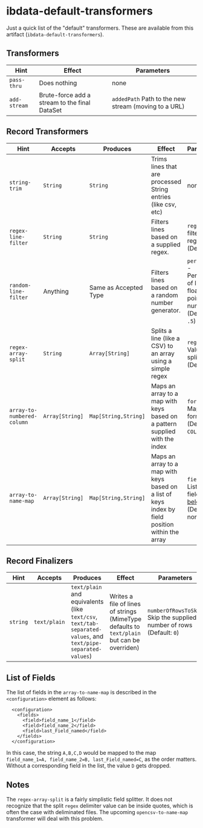 # ibdata-default-transformers

Just a quick list of the "default" transformers.  These are available from this artifact (`ibdata-default-transformers`).

## Transformers


| Hint | Effect | Parameters |
| ---- | ------ | ---------- |
| `pass-thru` | Does nothing | none |
| `add-stream` | Brute-force add a stream to the final DataSet | `addedPath` Path to the new stream (moving to a URL) |


## Record Transformers

| Hint | Accepts | Produces | Effect | Parameters |
| ---- | ------- | -------- | ------ | ---------- |
| `string-trim` | `String` | `String` | Trims lines that are processed String entries (like csv, etc) | none |
| `regex-line-filter` | `String` | `String` | Filters lines based on a supplied regex.  | `regex` - filtering regex (Defaut: `.*`) |
| `random-line-filter` | Anything | Same as Accepted Type | Filters lines based on a random number generator.  | `percentage` - Percentage of lines as a floating point number (Default : `.5`) |
| `regex-array-split` | `String` | `Array[String]` | Splits a line (like a CSV) to an array using a simple regex  | `regex` - Value to split on (Default : `,`) |
| `array-to-numbered-column` | `Array[String]` | `Map[String,String]` | Maps an array to a map with keys based on a pattern supplied with the index  | `format` - Map key format (Default : `COLUMN%00d`) |
| `array-to-name-map` | `Array[String]` | `Map[String,String]` | Maps an array to a map with keys based on a list of keys index by field position within the array | `fields` - a List of fields ( [see below](#list-of-fields) ) (Default : none) |

## Record Finalizers

| Hint | Accepts | Produces | Effect | Parameters |
| ---- | ------- | -------- | ------ | ---------- |
| `string` | `text/plain` | `text/plain` and equivalents (like `text/csv`, `text/tab-separated-values`, and `text/pipe-separated-values`) | Writes a file of lines of strings (MimeType defaults to `text/plain` but can be overriden) | `numberOfRowsToSkip` Skip the supplied number of rows (Default: `0`) |




## List of Fields

The list of fields in the `array-to-name-map` is described in the `<configuration>` element as follows:

```
  <configuration>
    <fields>
      <field>field_name_1</field>
      <field>field_name_2</field>
      <field>last_Field_named</field>
    </fields>
  </configuration>
```

In this case, the string `A,B,C,D` would be mapped to the map `field_name_1=A, field_name_2=B, last_Field_named=C`, as the order matters.  Without a corresponding field in the list, the value `D` gets dropped.

## Notes

The `regex-array-split` is a fairly simplistic field splitter.  It does not recognize that the split `regex` delimiter value can be inside quotes, which is often the case with deliminated files.
The upcoming `opencsv-to-name-map` transformer will deal with this problem.